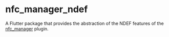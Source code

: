 # nfc_manager_ndef

A Flutter package that provides the abstraction of the NDEF features of the [nfc_manager](https://github.com/okadan/flutter-nfc-manager) plugin.